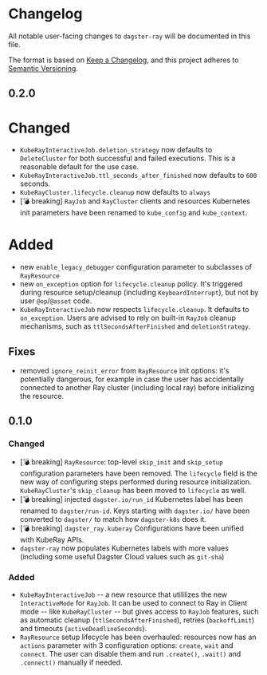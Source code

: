 # Changelog

All notable user-facing changes to `dagster-ray` will be documented in this file.

The format is based on [Keep a Changelog](https://keepachangelog.com/en/1.1.0/),
and this project adheres to [Semantic Versioning](https://semver.org/spec/v2.0.0.html).

## 0.2.0

# Changed
- `KubeRayInteractiveJob.deletion_strategy` now defaults to `DeleteCluster` for both successful and failed executions. This is a reasonable default for the use case.
- `KubeRayInteractiveJob.ttl_seconds_after_finished` now defaults to `600` seconds.
- `KubeRayCluster.lifecycle.cleanup` now defaults to `always`
- [:bomb: breaking] `RayJob` and `RayCluster` clients and resources Kubernetes init parameters have been renamed to `kube_config` and `kube_context`.

# Added
- new `enable_legacy_debugger` configuration parameter to subclasses of `RayResource`
- new `on_exception` option for `lifecycle.cleanup` policy. It's triggered during resource setup/cleanup (including `KeyboardInterrupt`), but not by user `@op`/`@asset` code.
- `KubeRayInteractiveJob` now respects `lifecycle.cleanup`. It defaults to `on_exception`. Users are advised to rely on built-in `RayJob` cleanup mechanisms, such as `ttlSecondsAfterFinished` and `deletionStrategy`.

## Fixes
- removed `ignore_reinit_error` from `RayResource` init options: it's potentially dangerous, for example in case the user has accidentally connected to another Ray cluster (including local ray) before initializing the resource.

## 0.1.0

### Changed
- [:bomb: breaking] `RayResource`: top-level `skip_init` and `skip_setup` configuration parameters have been removed. The `lifecycle` field is the new way of configuring steps performed during resource initialization. `KubeRayCluster`'s `skip_cleanup` has been moved to `lifecycle` as well.
- [:bomb: breaking] injected `dagster.io/run_id` Kubernetes label has been renamed to `dagster/run-id`. Keys starting with `dagster.io/` have been converted to `dagster/` to match how `dagster-k8s` does it.
- [:bomb: breaking] `dagster_ray.kuberay` Configurations have been unified with KubeRay APIs.
- `dagster-ray` now populates Kubernetes labels with more values (including some useful Dagster Cloud values such as `git-sha`)

### Added
- `KubeRayInteractiveJob` -- a new resource that utililizes the new `InteractiveMode` for `RayJob`. It can be used to connect to Ray in Client mode -- like `KubeRayCluster` -- but gives access to `RayJob` features, such as automatic cleanup (`ttlSecondsAfterFinished`), retries (`backoffLimit`) and timeouts (`activeDeadlineSeconds`).
- `RayResource` setup lifecycle has been overhauled: resources now has an `actions` parameter with 3 configuration options: `create`, `wait` and `connect`. The user can disable them and run `.create()`, `.wait()` and `.connect()` manually if needed.
